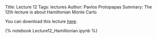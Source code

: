 Title: Lecture 12
Tags: lectures
Author: Pavlos Protopapas
Summary: The 12th lecture is about Hamiltonian Monte Carlo

You can download this lecture [here]({filename}/../../notebooks/Lecture12_Hamiltonian.ipynb).

{% notebook Lecture12_Hamiltonian.ipynb  %}